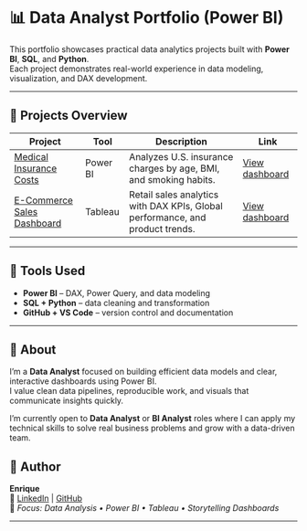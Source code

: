 # 📊 Data Analyst Portfolio (Power BI)

This portfolio showcases practical data analytics projects built with **Power BI**, **SQL**, and **Python**.  
Each project demonstrates real-world experience in data modeling, visualization, and DAX development.

---

## 🧠 Projects Overview

| Project | Tool | Description | Link |
|----------|------|-------------|------|
| [Medical Insurance Costs](medical-insurance-powerbi/README.md) | Power BI | Analyzes U.S. insurance charges by age, BMI, and smoking habits. | [View dashboard](https://app.powerbi.com/view?r=eyJrIjoiYTM2MGFkMzAtZWNiMS00ZmQyLThmZmYtZjBiNWE5NGQ0YjM3IiwidCI6IjE0MzVkNzQxLTFiYjAtNGE4Ny1hNGIwLWQ0NzIyODY5NDQyNiIsImMiOjl9) |
| [E-Commerce Sales Dashboard](E-Commerce%20Sales%20Data/README.md) | Tableau | Retail sales analytics with DAX KPIs, Global performance, and product trends. | [View dashboard](https://public.tableau.com/app/profile/enrique.ardelean/viz/E-Commerce_Sales_Data/SalesDashboard?publish=yes) |

---

## 🧰 Tools Used

- **Power BI** – DAX, Power Query, and data modeling  
- **SQL + Python** – data cleaning and transformation  
- **GitHub + VS Code** – version control and documentation  

---

## 👤 About

I’m a **Data Analyst** focused on building efficient data models and clear, interactive dashboards using Power BI.  
I value clean data pipelines, reproducible work, and visuals that communicate insights quickly.  

I’m currently open to **Data Analyst** or **BI Analyst** roles where I can apply my technical skills to solve real business problems and grow with a data-driven team.

## 👤 Author
**Enrique**  
📧 [LinkedIn](https://www.linkedin.com/in/enrique-ardelean-816837394/) | 
[GitHub](https://github.com/Datapathic/Portfolio)  
🎯 *Focus: Data Analysis • Power BI • Tableau • Storytelling Dashboards*

---
